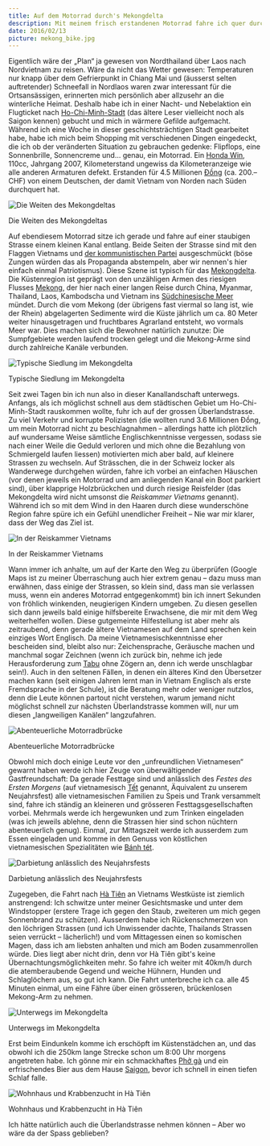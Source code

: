 ```yaml
---
title: Auf dem Motorrad durch's Mekongdelta
description: Mit meinem frisch erstandenen Motorrad fahre ich quer durch's Mekongdelta
date: 2016/02/13
picture: mekong_bike.jpg
---
```


Eigentlich wäre der „Plan“ ja gewesen von Nordthailand über Laos nach Nordvietnam zu reisen. Wäre da
nicht das Wetter gewesen: Temperaturen nur knapp über dem Gefrierpunkt in Chiang Mai und
(äusserst selten auftretender) Schneefall
in Nordlaos waren zwar interessant für die Ortsansässigen, erinnerten mich persönlich aber allzusehr an die
winterliche Heimat. Deshalb habe ich in einer Nacht- und Nebelaktion ein Flugticket nach
[Ho-Chi-Minh-Stadt](https://de.wikipedia.org/wiki/Ho-Chi-Minh-Stadt) (das ältere Leser vielleicht noch als
Saigon kennen) gebucht und mich in wärmere Gefilde aufgemacht. Während ich eine Woche in dieser
geschichtsträchtigen Stadt gearbeitet habe, habe ich mich beim Shopping mit verschiedenen Dingen eingedeckt,
die ich ob der veränderten Situation zu gebrauchen gedenke: Flipflops, eine Sonnenbrille, Sonnencreme
und... genau, ein Motorrad. Ein [Honda Win](https://www.google.com/search?q=honda+win+wikipedia&espv=2&biw=1440&bih=754&source=lnms&tbm=isch&sa=X&sqi=2&ved=0ahUKEwjl6KyqyfTKAhVDKpQKHc1rBiwQ_AUIBigB&dpr=2#tbm=isch&q=honda+win),
110cc, Jahrgang 2007, Kilometerstand ungewiss da Kilometeranzeige wie alle anderen Armaturen defekt.
Erstanden für 4.5 Millionen [Đồng](https://de.wikipedia.org/wiki/Vietnamesischer_%C4%90%E1%BB%93ng)
(ca. 200.– CHF) von einem Deutschen, der damit Vietnam von Norden nach Süden durchquert hat.

![Die Weiten des Mekongdeltas](pics/mekong_plains.jpg)
<figcaption>Die Weiten des Mekongdeltas</figcaption>

Auf ebendiesem Motorrad sitze ich gerade und fahre auf einer staubigen Strasse einem kleinen Kanal entlang.
Beide Seiten der Strasse sind mit den Flaggen Vietnams und [der kommunistischen Partei](https://de.wikipedia.org/wiki/Kommunistische_Partei_Vietnams)
ausgeschmückt (böse Zungen würden das als Propaganda abstempeln, aber wir nennen's hier einfach einmal
Patriotismus).
Diese Szene ist typisch für das [Mekongdelta](https://de.wikipedia.org/wiki/Mekongdelta). Die
Küstenregion ist geprägt von den unzähligen Armen des riesigen Flusses [Mekong](https://de.wikipedia.org/wiki/Mekong),
der hier nach einer langen Reise durch China, Myanmar, Thailand, Laos, Kambodscha und Vietnam ins
[Südchinesische Meer](https://de.wikipedia.org/wiki/S%C3%BCdchinesisches_Meer) mündet. Durch die vom Mekong
(der übrigens fast viermal so lang ist, wie der Rhein) abgelagerten Sedimente wird die Küste jährlich
um ca. 80 Meter weiter hinausgetragen und fruchtbares Agrarland entsteht, wo vormals Meer war. Dies machen
sich die Bewohner natürlich zunutze: Die Sumpfgebiete werden laufend trocken gelegt und die Mekong-Arme sind
durch zahlreiche Kanäle verbunden.

![Typische Siedlung im Mekongdelta](pics/mekong_village.jpg)
<figcaption>Typische Siedlung im Mekongdelta</figcaption>

Seit zwei Tagen bin ich nun also in dieser Kanallandschaft unterwegs. Anfangs, als ich möglichst schnell aus dem städtischen
Gebiet um Ho-Chi-Minh-Stadt rauskommen wollte, fuhr ich auf der grossen Überlandstrasse. Zu viel Verkehr
und korrupte Polizisten (die wollten rund 3.6 Millionen Đồng, um mein Motorrad nicht zu beschlagnahmen –
allerdings hatte ich plötzlich auf wundersame Weise sämtliche Englischkenntnisse vergessen, sodass sie
nach einer Weile die Geduld verloren und mich ohne die Bezahlung von Schmiergeld laufen liessen) motivierten mich aber bald, auf kleinere
Strassen zu wechseln. Auf Strässchen, die in der Schweiz locker als Wanderwege durchgehen würden, fahre ich
vorbei an einfachen Häuschen (vor denen jeweils ein Motorrad und am anliegenden Kanal ein Boot parkiert
sind), über klapprige Holzbrückchen und durch riesige Reisfelder (das Mekongdelta wird nicht umsonst die
*Reiskammer Vietnams* genannt). Während ich so mit dem Wind in den Haaren durch diese wunderschöne
Region fahre spüre ich ein Gefühl unendlicher Freiheit – Nie war mir klarer, dass der Weg das Ziel ist.

![In der Reiskammer Vietnams](pics/rice.jpg)
<figcaption>In der Reiskammer Vietnams</figcaption>

Wann immer ich anhalte, um auf der Karte den Weg zu überprüfen (Google Maps ist zu meiner Überraschung auch
hier extrem genau –  dazu muss man erwähnen, dass einige der Strassen, so klein sind, dass man sie
verlassen muss, wenn ein anderes Motorrad entgegenkommt) bin ich innert Sekunden von fröhlich
winkenden, neugierigen Kindern umgeben. Zu diesen gesellen sich dann jeweils bald einige hilfsbereite
Erwachsene, die mir mit dem Weg weiterhelfen wollen. Diese gutgemeinte Hilfestellung ist aber mehr
als zeitraubend, denn gerade ältere Vietnamesen auf dem Land sprechen kein einziges Wort Englisch. Da meine
Vietnamesischkenntnisse eher bescheiden sind, bleibt also nur: Zeichensprache, Geräusche machen und
manchmal sogar Zeichnen (wenn ich zurück bin, nehme ich jede Herausforderung zum
[Tabu](https://de.wikipedia.org/wiki/Tabu_(Spiel)) ohne Zögern an, denn ich werde unschlagbar sein!).
Auch in den seltenen Fällen, in denen ein älteres Kind den Übersetzer machen kann (seit einigen Jahren
lernt man in Vietnam Englisch als erste Fremdsprache in der Schule), ist die Beratung mehr oder weniger
nutzlos, denn die Leute können partout nicht verstehen, warum jemand nicht möglichst schnell zur nächsten
Überlandstrasse kommen will, nur um diesen „langweiligen Kanälen“ langzufahren.

![Abenteuerliche Motorradbrücke](pics/bridge.jpg)
<figcaption>Abenteuerliche Motorradbrücke</figcaption>

Obwohl mich doch einige Leute vor den „unfreundlichen Vietnamesen“ gewarnt haben werde ich hier
Zeuge von überwältigender Gastfreundschaft: Da gerade Festtage sind und anlässlich des *Festes des
Ersten Morgens* (auf vietnamesisch [Tết](https://de.wikipedia.org/wiki/T%E1%BA%BFt_Nguy%C3%AAn_%C4%90%C3%A1n)
genannt, Äquivalent zu unserem Neujahrsfest) alle vietnamesischen Familien zu Speis und Trank versammelt
sind, fahre ich ständig an kleineren und grösseren Festtagsgesellschaften vorbei. Mehrmals werde ich
hergewunken und zum Trinken eingeladen (was ich jeweils ablehne, denn die Strassen hier sind schon nüchtern
abenteuerlich genug). Einmal, zur Mittagszeit werde ich ausserdem zum Essen eingeladen und komme in den
Genuss von köstlichen vietnamesischen Spezialitäten wie [Bánh tét](https://en.wikipedia.org/wiki/B%C3%A1nh_t%C3%A9t).

![Darbietung anlässlich des Neujahrsfests](pics/dragon.jpg)
<figcaption>Darbietung anlässlich des Neujahrsfests</figcaption>

Zugegeben, die Fahrt nach [Hà Tiên](https://en.wikipedia.org/wiki/H%C3%A0_Ti%C3%AAn) an Vietnams Westküste
ist ziemlich anstrengend: Ich schwitze unter meiner Gesichtsmaske und unter dem Windstopper (erstere
Trage ich gegen den Staub, zweiteren um mich gegen Sonnenbrand zu schützen). Ausserdem habe ich
Rückenschmerzen von den löchrigen Strassen (und ich Unwissender dachte, Thailands Strassen seien verrückt –
lächerlich!) und vom Mittagessen einen so komischen Magen, dass ich am liebsten anhalten und mich
am Boden zusammenrollen würde. Dies liegt aber nicht drin, denn vor Hà Tiên gibt's keine
Übernachtungsmöglichkeiten mehr. So fahre ich weiter mit 40km/h durch die atemberaubende Gegend und weiche
Hühnern, Hunden und Schlaglöchern aus, so gut ich kann. Die Fahrt unterbreche ich ca. alle 45 Minuten
einmal, um eine Fähre über einen grösseren, brückenlosen Mekong-Arm zu nehmen.

![Unterwegs im Mekongdelta](pics/mekong_bike.jpg)
<figcaption>Unterwegs im Mekongdelta</figcaption>

Erst beim Eindunkeln komme ich erschöpft im Küstenstädchen an, und das obwohl ich die 250km
lange Strecke schon um 8:00 Uhr morgens angetreten habe. Ich gönne mir ein schmackhaftes [Phở gà](https://de.wikipedia.org/wiki/Ph%E1%BB%9F)
und ein erfrischendes Bier aus dem Hause [Saigon](https://en.wikipedia.org/wiki/Beer_in_Vietnam), bevor ich
schnell in einen tiefen Schlaf falle.

![Wohnhaus und Krabbenzucht in Hà Tiên](pics/ha_tien.jpg)
<figcaption>Wohnhaus und Krabbenzucht in Hà Tiên</figcaption>

Ich hätte natürlich auch die Überlandstrasse nehmen können – Aber wo wäre da
der Spass geblieben?
